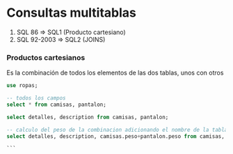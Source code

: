 # Consultas multitablas

1. SQL 86 => SQL1 (Producto cartesiano)
2. SQL 92-2003 => SQL2 (JOINS)



### Productos cartesianos

Es la combinación de todos los elementos de las dos tablas, unos con otros

````sql
use ropas;

-- todos los campos
select * from camisas, pantalon;  

select detalles, description from camisas, pantalon;

-- calculo del peso de la combinacion adicionando el nombre de la tabla al campo para evitar la ambiguedad
select detalles, description, camisas.peso+pantalon.peso from camisas, pantalon; 

```